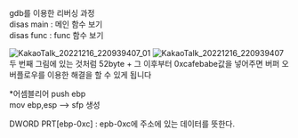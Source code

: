 gdb를 이용한 리버싱 과정<br>
disas main : 메인 함수 보기 <br>
disas func : func 함수 보기<br>

![KakaoTalk_20221216_220939407_01](https://user-images.githubusercontent.com/107084512/208105583-47b3c169-ebf3-4d82-991d-9c4e02ac61f0.jpg)
![KakaoTalk_20221216_220939407](https://user-images.githubusercontent.com/107084512/208105594-b563384d-d345-41b2-90e0-6a2cf38eaeff.jpg)
두 번째 그림에 있는 것처럼 52byte + 그 이후부터 0xcafebabe값을 넣어주면 버퍼 오버플로우를 이용한 해결을 할 수 있게 됩니다

*어셈블리어
push ebp<br>
mov ebp,esp --> sfp 생성<br>

DWORD PRT[ebp-0xc] : epb-0xc에 주소에 있는 데이터를 뜻한다.
